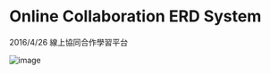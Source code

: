 # Online Collaboration ERD System
2016/4/26 線上協同合作學習平台

![image](https://github.com/LuckWhy/web_ERD/blob/master/sceenshot1.png)
